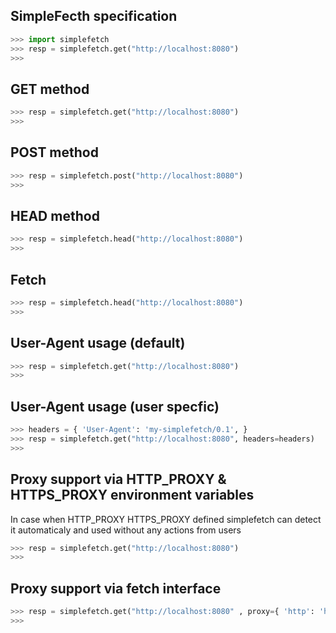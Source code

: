 ## SimpleFecth specification
```python
>>> import simplefetch
>>> resp = simplefetch.get("http://localhost:8080")
>>>
```

## GET method

```python
>>> resp = simplefetch.get("http://localhost:8080")
>>>
```

## POST method

```python
>>> resp = simplefetch.post("http://localhost:8080")
>>>
```

## HEAD method

```python
>>> resp = simplefetch.head("http://localhost:8080")
>>>
```

## Fetch 

```python
>>> resp = simplefetch.head("http://localhost:8080")
>>>
```

## User-Agent usage (default)

```python
>>> resp = simplefetch.get("http://localhost:8080")
>>>
```

## User-Agent usage (user specfic)

```python
>>> headers = { 'User-Agent': 'my-simplefetch/0.1', }
>>> resp = simplefetch.get("http://localhost:8080", headers=headers)
>>>
```

## Proxy support via HTTP_PROXY & HTTPS_PROXY environment variables

In case when HTTP\_PROXY HTTPS\_PROXY defined simplefetch can detect it automaticaly and 
used without any actions from users

```python
>>> resp = simplefetch.get("http://localhost:8080")
>>>
```

## Proxy support via fetch interface

```python
>>> resp = simplefetch.get("http://localhost:8080" , proxy={ 'http': 'http://127.0.0.1:8000', 'https': 'https://127.0.0.1:8000', })
>>>
```


